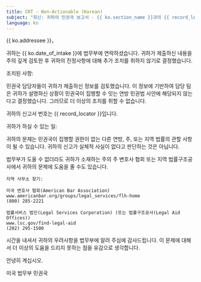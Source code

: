 ```yaml
---
title: CRT - Non-Actionable (Korean)
subject: "회신: 귀하의 민권국 보고서 - {{ ko.section_name }}과의 {{ record_locator }}"
language: ko
---
```

{{ ko.addressee }}，

귀하는 {{ ko.date_of_intake }}에 법무부에 연락하셨습니다. 귀하가 제출하신 내용을 주의 깊게 검토한 후 귀하의 진정사항에 대해 추가 조치를 취하지 않기로 결정했습니다.

조치된 사항:

민권국 담당자들이 귀하가 제출하신 정보를 검토했습니다. 이 정보에 기반하여 담당 팀은 귀하가 설명하신 상황이 민권국이 집행할 수 잇는 연방 민권법 사안에 해당되지 않는다고 결정했습니다. 그러므로 더 이상의 조치를 취할 수 없습니다.

귀하의 신고서 번호는 {{ record_locator }}입니다.

귀하가 하실 수 있는 일:

귀하의 문제는 민권국이 집행할 권한이 없는 다른 연방, 주, 또는 지역 법률의 관할 사항이 될 수 있습니다. 귀하의 신고가 실체적 사실이 없다고 판단하는 것은 아닙니다.

법무부가 도울 수 없더라도 귀하가 소재하는 주의 주 변호사 협회 또는 지역 법률구조공사에서 귀하의 문제에 도움을 줄 수도 있습니다.

    지역 사무소 찾기:

    미국 변호사 협회(American Bar Association)
    www.americanbar.org/groups/legal_services/flh-home
    (800) 285-2221

    법률서비스 법인(Legal Services Corporation) (또는 법률구조공사(Legal Aid Offices))
    www.lsc.gov/find-legal-aid
    (202) 295-1500

시간을 내셔서 귀하의 우려사항을 법무부에 알려 주심에 감사드립니다. 이 문제에 대해서 더 이상의 도움을 드리지 못하는 점을 유감으로 생각합니다.

안녕히 계십시오.

미국 법무부
민권국 
